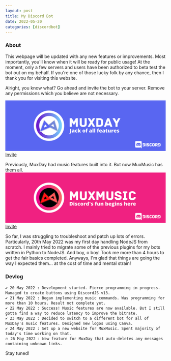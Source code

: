 ```yaml
---
layout: post
title: My Discord Bot
date: 2022-05-20
categories: [discordbot]
---
```

<head>
<meta property="og:site_name" content="MuxDay | Discord Bot"><meta property="og:title" content="MuxDay | Discord Bot"><meta property="og:type" content="website"><meta property="og:description" content="A multi-purpose bot for every server's needs!"><meta property="og:image" content="/assets/images/MuxDay_bot_banner.png"><meta property="og:image:type" content="image/png"><meta property="og:url" content="https://muxday.muxsites.com/discordbot"><meta property="twitter:card" content="summary_large_image"><link href="https://fonts.googleapis.com/css?family=Source+Sans+Pro:900,900italic,200,200italic,400,400italic,700,700italic" rel="stylesheet" type="text/css">
</head>

### About
This webpage will be updated with any new features or improvements. Most importantly, you'll know when it will be ready for public usage! At the moment, only a few servers and users have been authorized to beta test the bot out on my behalf. If you're one of those lucky folk by any chance, then I thank you for visiting this website.

Alright, you know what? Go ahead and invite the bot to your server. Remove any permissions which you believe are not necessary.

![](/assets/images/MuxDay_bot_banner.png)
[Invite](https://discord.com/api/oauth2/authorize?client_id=977262952354828308&permissions=1644971949559&scope=bot)

Previously, MuxDay had music features built into it. But now MuxMusic has them all.
![](/assets/images/MuxMusic_bot_banner.png)
[Invite](https://muxworks.com/musicbot)

So far, I was struggling to troubleshoot and patch up lots of errors. Particularly, 20th May 2022 was my first day handling NodeJS from scratch. I mainly tried to migrate some of the previous plugins for my bots written in Python to NodeJS. And boy, o boy! Took me more than 4 hours to get the fair basics completed. Anyways, I'm glad that things are going the way I expected them... at the cost of time and mental strain!

### Devlog
```
✔️ 20 May 2022 : Development started. Fierce programming in progress. Managed to create buttons using DiscordJS v13.
✔️ 21 May 2022 : Began implementing music commands. Was programming for more than 10 hours. Result not complete yet.
✔️ 22 May 2022 : Success! Music features are now available. But I still gotta find a way to reduce latency to improve the bitrate.
✔️ 23 May 2022 : Decided to switch to a different bot for all of MuxDay's music features. Designed new logos using Canva.
✔️ 24 May 2022 : Set up a new website for MuxMusic. Spent majority of today's time working on that.
🔥 26 May 2022 : New feature for MuxDay that auto-deletes any messages containing unknown links.
```
Stay tuned!
